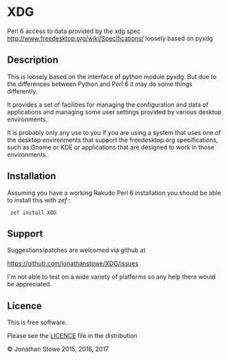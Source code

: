 # XDG

Perl 6 access to data provided by the xdg spec http://www.freedesktop.org/wiki/Specifications/ loosely based on pyxdg

## Description

This is loosely based on the interface of python module pyxdg. But due to the
differences between Python and Perl 6 it may do some things differently.

It provides a set of facilities for managing the configuration and data
of applications and managing some user settings provided by various
desktop environments.

It is probably only any use to you if you are using a system that
uses one of the desktop environments that support the freedesktop.org
specifications, such as Gnome or KDE or applications that are designed
to work in those environments.

## Installation

Assuming you have a working Rakudo Perl 6 installation you should be able to
install this with *zef* :

     zef install XDG 

## Support

Suggestions/patches are welcomed via github at

https://github.com/jonathanstowe/XDG/issues

I'm not able to test on a wide variety of platforms so any help there
would be appreciated.

## Licence

This is free software.

Please see the [LICENCE](LICENCE) file in the distribution

© Jonathan Stowe 2015, 2016, 2017
